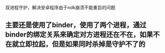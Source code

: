 双进程守护，解决安卓程序由于ndk崩溃不能重启的问题

## 主要还是使用了binder，使用了两个进程，通过binder的绑定关系来确定对方进程还在不在，如果不在就立即拉起，但是如果同时杀掉是守护不了的
